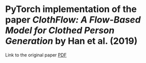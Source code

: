 # PyTorch implementation of the paper *ClothFlow: A Flow-Based Model for Clothed Person Generation* by Han et al. (2019)

Link to the original paper [PDF](https://openaccess.thecvf.com/content_ICCV_2019/papers/Han_ClothFlow_A_Flow-Based_Model_for_Clothed_Person_Generation_ICCV_2019_paper.pdf)
